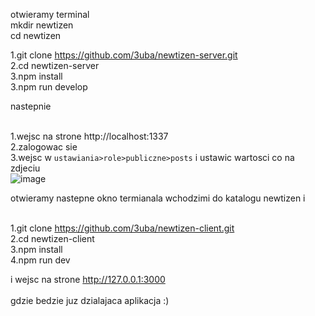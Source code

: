 otwieramy terminal<br />
mkdir newtizen<br />
cd newtizen<br />

1.git clone https://github.com/3uba/newtizen-server.git<br />
2.cd newtizen-server<br />
3.npm install<br/>
3.npm run develop<br/>

nastepnie <br/><br/>

1.wejsc na strone http://localhost:1337<br/>
2.zalogowac sie <br/>
3.wejsc w `ustawiania>role>publiczne>posts` i ustawic wartosci co na zdjeciu<br/>
![image](https://user-images.githubusercontent.com/75246355/197419734-65bf7694-d414-45b1-bc02-0155588fee46.png)

otwieramy nastepne okno termianala wchodzimi do katalogu newtizen i <br /><br />

1.git clone https://github.com/3uba/newtizen-client.git<br />
2.cd newtizen-client<br />
3.npm install <br/>
4.npm run dev<br/>

i wejsc na strone http://127.0.0.1:3000
<br/><br/>
gdzie bedzie juz dzialajaca aplikacja :)
